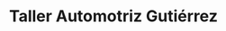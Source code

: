 ---
title: "Taller Automotriz Gutiérrez"
url: /paraiso/taller-automotriz-gutierrez/
shop: Autowerkstatt
---
